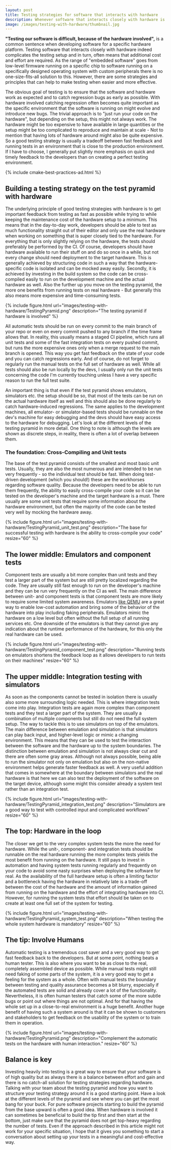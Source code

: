 ```yaml
---
layout: post
title: Testing strategies for software that interacts with hardware
description: Whenever software that interacts closely with hardware is developed, testing becomes more complicated. This article discusses some strategies to make testing easier and more effective.
image: /images/testing-with-hardware/thumbnail.jpg
---
```


**"Testing our software is difficult, because of the hardware involved",** is a common sentence when developing software for a specific hardware platform. Testing software that interacts closely with hardware indeed complicates the testing setup and in turn, often means that additional cost and effort are required. As the range of "embedded software" goes from low-level firmware running on a specific chip to software running on a specifically designed operating system with custom peripherals there is no one-size-fits-all solution to this. However, there are some strategies and principles that can help to make testing when easier and more effective.

The obvious goal of testing is to ensure that the software and hardware work as expected and to catch regression bugs as early as possible. With hardware involved catching regression often becomes quite important as the specific environment that the software is running on might evolve and introduce new bugs. The trivial approach is to "just run your code on the hardware", but depending on the setup, this might not always work. The hardware might be too expensive to have available in large quantities or the setup might be too complicated to reproduce and maintain at scale - Not to mention that having lots of hardware around might also be quite expensive. So a good testing strategy is usually a tradeoff between fast feedback and running tests in an environment that is close to the production environment. If I have to choose, I generally put slightly more emphasis on quick and timely feedback to the developers than on creating a perfect testing environment. 

{% include cmake-best-practices-ad.html %}

## Building a testing strategy on the test pyramid with hardware

The underlying principle of good testing strategies with hardware is to get important feedback from testing as fast as possible while trying to while keeping the maintenance cost of the hardware setup to a minimum. This means that in the day-to-day work, developers should be able to test as much functionality straight out of their editor and only use the real hardware when working on something that is super closely tied to the hardware. For everything that is only slightly relying on the hardware, the tests should preferably be performed by the CI. Of course, developers should have hardware available to run their stuff on and do so once in a while, but not every change should need deployment to the target hardware. This is generally achieved by structuring code in such a way that the hardware-specific code is isolated and can be mocked away easily. Secondly, it is achieved by investing in the build system so the code can be cross-compiled easily to run on the development machine and the actual hardware as well. Also the further up you move on the testing pyramid, the more one benefits from running tests on real hardware - But generally this also means more expensive and time-consuming tests. 

{% include figure.html url="images/testing-with-hardware/TestingPyramid.png" description="The testing pyramid if hardware is involved" %}

All automatic tests should be run on every commit to the main branch of your repo or even on every commit pushed to any branch if the time frame allows that. In reality, this usually means a staged CI pipeline, which runs all unit tests and some of the fast integration tests on every pushed commit, but runs the more expensive ones only when a merge request to the main branch is opened. This way you get fast feedback on the state of your code and you can catch regressions early. And of course, do not forget to regularly run the manual tests on the full set of hardware as well. While all tests should also be run locally by the devs, I usually only run the unit tests concerning the code I'm currently touching unless I have a very specific reason to run the full test suite.

An important thing is that even if the test pyramid shows emulators, simulators etc. the setup should be so, that most of the tests can be run on the actual hardware itself as well and this should also be done regularly to catch hardware-induced regressions. The same applies to the development machines, all emulator- or simulator-based tests should be runnable on the dev's machine for easy debugging and the devs should have easy access to the hardware for debugging. Let's look at the different levels of the testing pyramid in more detail. One thing to note is although the levels are shown as discrete steps, in reality, there is often a lot of overlap between them.

### The foundation: Cross-Compiling and Unit tests

The base of the test pyramid consists of the smallest and most basic unit tests. Usually, they are also the most numerous and are intended to be run very frequently - so the individual test should be fast. When doing test-driven development (which you should!) these are the workhorses regarding software quality. Because the developers need to be able to run them frequently, the ability to easily cross-compile your code so it can be tested on the developer's machine and the target hardware is a must. There usually are some unit tests that require some information about the hardware environment, but often the majority of the code can be tested very well by mocking the hardware away. 

{% include figure.html url="images/testing-with-hardware/TestingPyramid_unit_test.png" description="The base for successful testing with hardware is the ability to cross-compile your code" resize="60" %}

## The lower middle: Emulators and component tests

Component tests are usually a bit more complex than unit tests and they test a larger part of the system but are still pretty localized regarding the code. They are usually still fast enough to run on the developer's machine and they can be run very frequently on the CI as well. The main difference between unit- and component tests is that component tests are more likely to require some limited system awareness. Emulators [like QEMU](https://www.qemu.org/) are a great way to enable low-cost automation and bring some of the behavior of the hardware into play including faking peripherals. Emulators mimic the hardware on a low level but often without the full setup of all running services etc. One downside of the emulators is that they cannot give any indication about the runtime performance of the hardware, for this only the real hardware can be used. 

{% include figure.html url="images/testing-with-hardware/TestingPyramid_component_test.png" description="Running tests on emulators shortens the feedback loop as it allows developers to run tests on their machines" resize="60" %}

## The upper middle: Integration testing with simulators 

As soon as the components cannot be tested in isolation there is usually also some more surrounding logic needed. This is where integration tests come into play. Integration tests are again more complex than component tests and they test a larger part of the system. They are usually a combination of multiple components but still do not need the full system setup. The way to tackle this is to use simulators on top of the emulators. The main difference between emulation and simulation is that simulators can play back input, and higher-level logic or mimic a changing environment. This means that they can be used to test the interaction between the software and the hardware up to the system boundaries. The distinction between emulation and simulation is not always clear cut and there are often some gray areas. Although not always possible, being able to run the simulator not only on emulation but also on the non-native environment helps generate faster feedback as well. A very useful addition that comes in somewhere at the boundary between simulators and the real hardware is that here we can also test the deployment of the software on the target device, although some might this consider already a system test rather than an integration test.

{% include figure.html url="images/testing-with-hardware/TestingPyramid_integration_test.png" description="Simulators are a good way to test with controlled input and complicated workflows" resize="60" %}

## The top: Hardware in the loop

The closer we get to the very complex system tests the more the need for hardware. While the unit-, component- and integration tests should be runnable on the real hardware running the more complex tests yields the most benefit from running on the hardware. It still pays to invest in automation and having system tests running regularly and frequently on your code to avoid some nasty surprises when deploying the software for real. As the availability of the full hardware setup is often a limiting factor and a bottleneck having the hardware in relatively late is a trade-off between the cost of the hardware and the amount of information gained from running on the hardware and the effort of integrating hardware into CI. However, for running the system tests that effort should be taken on to create at least one full set of the system for testing. 

{% include figure.html url="images/testing-with-hardware/TestingPyramid_system_test.png" description="When testing the whole system hardware is mandatory" resize="60" %}

## The tip: Involve Humans

Automatic testing is a tremendous cost saver and a very good way to get fast feedback back to the developers. But at some point, nothing beats a human tester. This is also where you want to be as close to the real, completely assembled device as possible. While manual tests might still need faking of some parts of the system, it is a very good way to get a feeling for the system as a whole. Often with manual tests the boundary between testing and quality assurance becomes a bit blurry, especially if the automated tests are solid and already cover a lot of the functionality. Nevertheless, it is often human testers that catch some of the more subtle bugs or point out where things are not optimal. And for that having the whole set up in a close-to-real environment is a huge benefit. Another huge benefit of having such a system around is that it can be shown to customers and stakeholders to get feedback on the usability of the system or to train them in operation.

{% include figure.html url="images/testing-with-hardware/TestingPyramid.png" description="Complement the automatic tests on the hardware with human interaction." resize="60" %}

## Balance is key

Investing heavily into testing is a great way to ensure that your software is of high quality but as always there is a balance between effort and gain and there is no catch-all solution for testing strategies regarding hardware. Talking with your team about the testing pyramid and how you want to structure your testing strategy around it is a good starting point. Have a look at the different levels of the pyramid and see where you can get the most bang for your buck. For pure software projects starting to build the pyramid from the base upward is often a good idea. When hardware is involved it can sometimes be beneficial to build the tip first and then start at the bottom, just make sure that the pyramid does not get top-heavy regarding the number of tests. Even if the approach described in this article might not work for your specific situation, I hope that it gives you something to start a conversation about setting up your tests in a meaningful and cost-effective way. 

